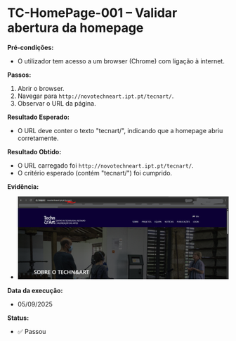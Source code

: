 # TC-HomePage-001 – Validar abertura da homepage

**Pré-condições:**  
- O utilizador tem acesso a um browser (Chrome) com ligação à internet.  

**Passos:**  
1. Abrir o browser.  
2. Navegar para `http://novotechneart.ipt.pt/tecnart/`.  
3. Observar o URL da página.  

**Resultado Esperado:**  
- O URL deve conter o texto "tecnart/", indicando que a homepage abriu corretamente.

**Resultado Obtido:**  
- O URL carregado foi `http://novotechneart.ipt.pt/tecnart/`.
- O critério esperado (contém "tecnart/") foi cumprido.
  
**Evidência:**  
- ![Homepage](../evidence/HomePage.png)

**Data da execução:**  
- 05/09/2025  

**Status:**  
- ✅ Passou  


